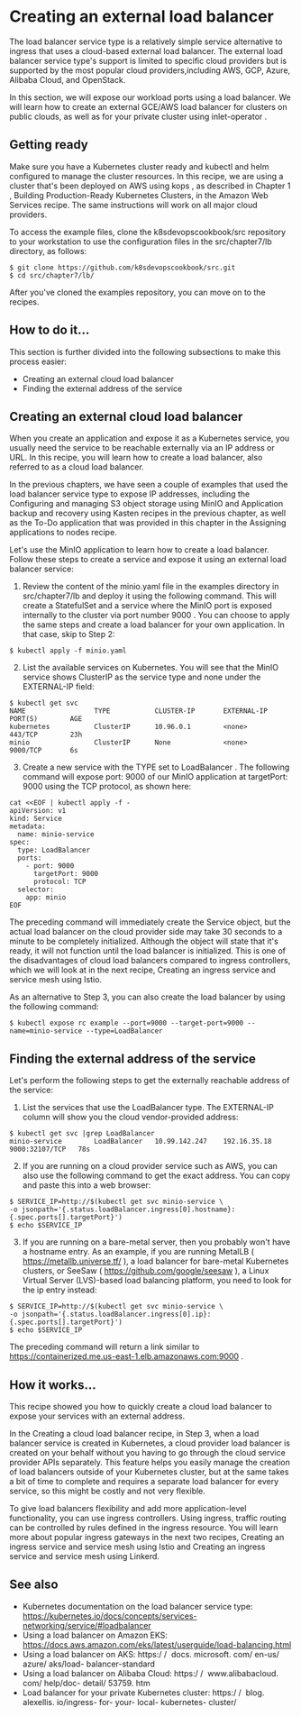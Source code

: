 # Creating an external load balancer
The load balancer service type is a relatively simple service alternative to ingress that uses a 
cloud-based external load balancer. The external load balancer service type's support is 
limited to specific cloud providers but is supported by the most popular cloud providers,including AWS, GCP, Azure, Alibaba Cloud, and OpenStack.

In this section, we will expose our workload ports using a load balancer. We will learn how 
to create an external GCE/AWS load balancer for clusters on public clouds, as well as for 
your private cluster using inlet-operator .

## Getting ready
Make sure you have a Kubernetes cluster ready and kubectl and helm configured to 
manage the cluster resources. In this recipe, we are using a cluster that's been deployed on 
AWS using kops , as described in Chapter 1 , Building Production-Ready Kubernetes Clusters,
in the Amazon Web Services recipe. The same instructions will work on all major cloud providers.

To access the example files, clone the k8sdevopscookbook/src repository to your workstation to use the configuration files in the src/chapter7/lb directory, as follows:
```
$ git clone https://github.com/k8sdevopscookbook/src.git
$ cd src/chapter7/lb/
```
After you've cloned the examples repository, you can move on to the recipes.
## How to do it...
This section is further divided into the following subsections to make this process easier:
* Creating an external cloud load balancer
* Finding the external address of the service
## Creating an external cloud load balancer
When you create an application and expose it as a Kubernetes service, you usually need the 
service to be reachable externally via an IP address or URL. In this recipe, you will learn 
how to create a load balancer, also referred to as a cloud load balancer.

In the previous chapters, we have seen a couple of examples that used the load balancer 
service type to expose IP addresses, including the Configuring and managing S3 object storage 
using MinIO and Application backup and recovery using Kasten recipes in the previous chapter, 
as well as the To-Do application that was provided in this chapter in the Assigning 
applications to nodes recipe.

Let's use the MinIO application to learn how to create a load balancer. Follow these steps to 
create a service and expose it using an external load balancer service:

1. Review the content of the minio.yaml file in the examples directory 
in src/chapter7/lb and deploy it using the following command. This will 
create a StatefulSet and a service where the MinIO port is exposed internally to 
the cluster via port number 9000 . You can choose to apply the same steps and 
create a load balancer for your own application. In that case, skip to Step 2:
```
$ kubectl apply -f minio.yaml
```

2. List the available services on Kubernetes. You will see that the MinIO service 
shows ClusterIP as the service type and none under the EXTERNAL-IP field: 
```
$ kubectl get svc
NAME                 TYPE           CLUSTER-IP       EXTERNAL-IP    PORT(S)        AGE
kubernetes           ClusterIP      10.96.0.1        <none>         443/TCP        23h
minio                ClusterIP      None             <none>         9000/TCP       6s
```
3. Create a new service with the TYPE set to LoadBalancer . The following command will expose port: 9000 of our MinIO application at targetPort:
9000 using the TCP protocol, as shown here:
```
cat <<EOF | kubectl apply -f -
apiVersion: v1
kind: Service
metadata:
  name: minio-service
spec:
  type: LoadBalancer
  ports:
    - port: 9000
      targetPort: 9000
      protocol: TCP
  selector:
    app: minio
EOF
```
The preceding command will immediately create the Service object, but the actual load 
balancer on the cloud provider side may take 30 seconds to a minute to be completely 
initialized. Although the object will state that it's ready, it will not function until the load 
balancer is initialized. This is one of the disadvantages of cloud load balancers compared to 
ingress controllers, which we will look at in the next recipe, Creating an ingress service and 
service mesh using Istio.

As an alternative to Step 3, you can also create the load balancer by using the following 
command:
```
$ kubectl expose rc example --port=9000 --target-port=9000 --name=minio-service --type=LoadBalancer
```
## Finding the external address of the service
Let's perform the following steps to get the externally reachable address of the service:

1. List the services that use the LoadBalancer type. The EXTERNAL-IP column will show you the cloud vendor-provided address:
```
$ kubectl get svc |grep LoadBalancer
minio-service        LoadBalancer   10.99.142.247    192.16.35.18   9000:32107/TCP   78s

```
2. If you are running on a cloud provider service such as AWS, you can also use the 
following command to get the exact address. You can copy and paste this into a 
web browser:
```
$ SERVICE_IP=http://$(kubectl get svc minio-service \
-o jsonpath='{.status.loadBalancer.ingress[0].hostname}:{.spec.ports[].targetPort}')
$ echo $SERVICE_IP
```
3. If you are running on a bare-metal server, then you probably won't have a 
hostname entry. As an example, if you are running MetalLB ( https://metallb.universe.tf/ ), a load balancer for bare-metal Kubernetes clusters, or SeeSaw
( https://github.com/google/seesaw ), a Linux Virtual Server (LVS)-based load balancing platform, you need to look for the ip entry instead:
```
$ SERVICE_IP=http://$(kubectl get svc minio-service \
-o jsonpath='{.status.loadBalancer.ingress[0].ip}:{.spec.ports[].targetPort}')
$ echo $SERVICE_IP
```
The preceding command will return a link similar to https://containerized.me.us-east-1.elb.amazonaws.com:9000 .

## How it works...
This recipe showed you how to quickly create a cloud load balancer to expose your services
with an external address.

In the Creating a cloud load balancer recipe, in Step 3, when a load balancer service is created 
in Kubernetes, a cloud provider load balancer is created on your behalf without you having 
to go through the cloud service provider APIs separately. This feature helps you easily 
manage the creation of load balancers outside of your Kubernetes cluster, but at the same 
takes a bit of time to complete and requires a separate load balancer for every service, so 
this might be costly and not very flexible.

To give load balancers flexibility and add more application-level functionality, you can use 
ingress controllers. Using ingress, traffic routing can be controlled by rules defined in the 
ingress resource. You will learn more about popular ingress gateways in the next two 
recipes, Creating an ingress service and service mesh using Istio and Creating an ingress service 
and service mesh using Linkerd.

## See also
* Kubernetes documentation on the load balancer service type: https://kubernetes.io/docs/concepts/services-networking/service/#loadbalancer
* Using a load balancer on Amazon EKS: https://docs.aws.amazon.com/eks/latest/userguide/load-balancing.html
* Using a load balancer on AKS: https:/​ / ​ docs.​ microsoft.​ com/​ en-​ us/​ azure/​ aks/load-​ balancer-standard
* Using a load balancer on Alibaba Cloud: https:/​ / ​ www.​ alibabacloud.​ com/​ help/doc-​ detail/​ 53759.​ htm
* Load balancer for your private Kubernetes cluster: https:/​ / ​ blog.​ alexellis.​ io/ingress-​ for-​ your-​ local-​ kubernetes-​ cluster/​
